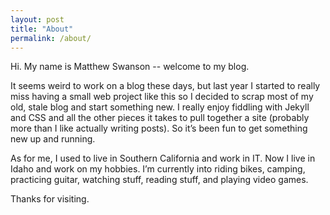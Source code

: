 ```yaml
---
layout: post
title: "About"
permalink: /about/
---
```


Hi.  My name is Matthew Swanson -- welcome to my blog.

It seems weird to work on a blog these days, but last year I started to really miss having a small web project like this so I decided to scrap most of my old, stale blog and start something new.  I really enjoy fiddling with Jekyll and CSS and all the other pieces it takes to pull together a site (probably more than I like actually writing posts).  So it’s been fun to get something new up and running.

As for me, I used to live in Southern California and work in IT.  Now I live in Idaho and work on my hobbies.  I’m currently into riding bikes, camping, practicing guitar, watching stuff, reading stuff, and playing video games.

Thanks for visiting.